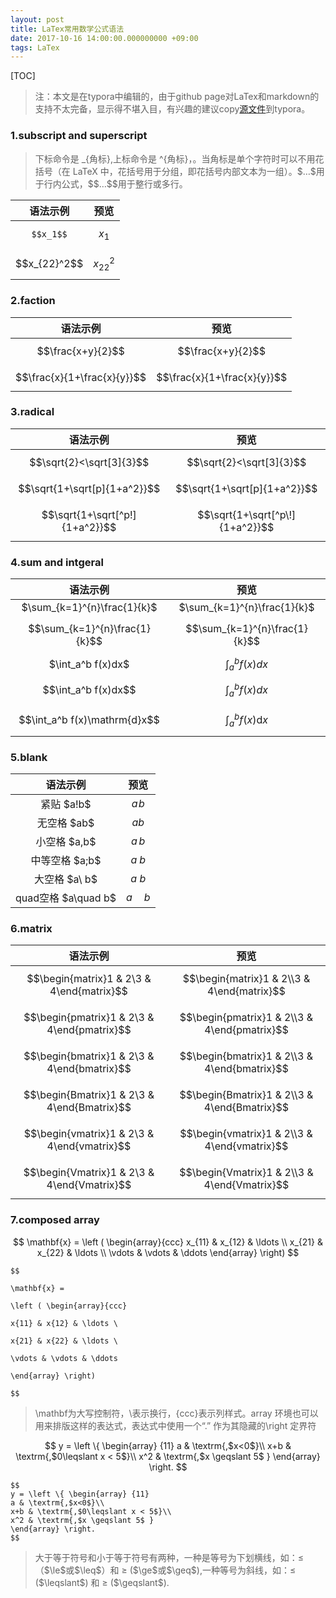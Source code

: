 ```yaml
---
layout: post
title: LaTex常用数学公式语法
date: 2017-10-16 14:00:00.000000000 +09:00
tags: LaTex
---
```


[TOC]

> 注：本文是在typora中编辑的，由于github page对LaTex和markdown的支持不太完备，显示得不堪入目，有兴趣的建议copy[源文件](https://github.com/Pea-Shooter/Pea-Shooter.github.io/blob/master/_posts/2017-10-16-LaTex%E5%B8%B8%E7%94%A8%E6%95%B0%E5%AD%A6%E5%85%AC%E5%BC%8F%E8%AF%AD%E6%B3%95.md)到typora。

### 1.subscript and superscript

> 下标命令是 _{角标},上标命令是 ^{角标}，。当角标是单个字符时可以不用花括号（在 LaTeX 中，花括号用于分组，即花括号内部文本为一组）。\$…\$用于行内公式，\$\$…\$\$用于整行或多行。

|       语法示例       |      预览      |
| :--------------: | :----------: |
|  ```$$x_1$$```   |   $$x_1$$    |
| \$\$x_{22}^2\$\$ | $$x_{22}^2$$ |

### 2.faction

|                   语法示例                   |  预览  |
| :--------------------------------------: | :--: |
| \$\$\frac{x+y}{2}$$      |      $$\frac{x+y}{2}$$ |      |
| \$\$\frac{x}{1+\frac{x}{y}}$$ | $$\frac{x}{1+\frac{x}{y}}$$ |      |

### 3.radical

|                   语法示例                   |  预览  |
| :--------------------------------------: | :--: |
| \$\$\sqrt{2}<\sqrt[3]{3}$$      |    $$\sqrt{2}<\sqrt[3]{3}$$ |      |
| \$\$\sqrt{1+\sqrt[p]{1+a^2}}$$    |  $$\sqrt{1+\sqrt[p]{1+a^2}}$$ |      |
| \$\$\sqrt{1+\sqrt\[^p\!] {1+a^2}}$$ | $$\sqrt{1+\sqrt[^p\!]{1+a^2}}$$ |      |

### 4.sum and intgeral

|                   语法示例                   |  预览  |
| :--------------------------------------: | :--: |
| \$\sum_{k=1}^{n}\frac{1}{k}$   |  $\sum_{k=1}^{n}\frac{1}{k}$ |      |
| \$\$\sum_{k=1}^{n}\frac{1}{k}$$ | $$\sum_{k=1}^{n}\frac{1}{k}$$ |      |
| \$\int_a^b f(x)dx$        |       $\int_a^b f(x)dx$ |      |
| \$\$\int_a^b f(x)dx$$      |      $$\int_a^b f(x)dx$$ |      |
| \$\$\int_a^b f(x)\mathrm{d}x$$  | $$\int_a^b f(x)\mathrm{d}x$$ |      |

### 5.blank

|              语法示例               |  预览  |
| :-----------------------------: | :--: |
|    紧贴 \$a\!b$     |   $a\!b$    |      |
|    无空格 \$ab$      |    $ab$     |      |
|   小空格 \$a\,b$     |   $a\,b$    |      |
|   中等空格 \$a\;b$    |   $a\;b$    |      |
|   大空格 \$a\ b$     |   $a\ b$    |      |
| quad空格 \$a\quad b$ | $a\quad b$ |      |

### 6.matrix

|                   语法示例                   |  预览  |
| :--------------------------------------: | :--: |
| \$\$\begin{matrix}1 & 2\\3 & 4\end{matrix}$$ | $$\begin{matrix}1 & 2\\3 & 4\end{matrix}$$ |      |
| \$\$\begin{pmatrix}1 & 2\\3 & 4\end{pmatrix}$$ | $$\begin{pmatrix}1 & 2\\3 & 4\end{pmatrix}$$ |      |
| \$\$\begin{bmatrix}1 & 2\\3 & 4\end{bmatrix}$$ | $$\begin{bmatrix}1 & 2\\3 & 4\end{bmatrix}$$ |      |
| \$\$\begin{Bmatrix}1 & 2\\3 & 4\end{Bmatrix}$$ | $$\begin{Bmatrix}1 & 2\\3 & 4\end{Bmatrix}$$ |      |
| \$\$\begin{vmatrix}1 & 2\\3 & 4\end{vmatrix}$$ | $$\begin{vmatrix}1 & 2\\3 & 4\end{vmatrix}$$ |      |
| \$\$\begin{Vmatrix}1 & 2\\3 & 4\end{Vmatrix}$$ | $$\begin{Vmatrix}1 & 2\\3 & 4\end{Vmatrix}$$ |      |

### 7.composed array

$$
\mathbf{x} =
\left ( \begin{array}{ccc}
x_{11} & x_{12} & \ldots \\
x_{21} & x_{22} & \ldots \\
\vdots & \vdots & \ddots
\end{array} \right)
$$

```
$$

\mathbf{x} =

\left ( \begin{array}{ccc}

x{11} & x{12} & \ldots \

x{21} & x{22} & \ldots \

\vdots & \vdots & \ddots

\end{array} \right)

$$

```

> \mathbf为大写控制符，\\表示换行，{ccc}表示列样式。array 环境也可以用来排版这样的表达式，表达式中使用一个“.” 作为其隐藏的\right 定界符

$$
y = \left \{ \begin{array} {11}
a & \textrm{,$x<0$}\\
x+b & \textrm{,$0\leqslant x < 5$}\\
x^2 & \textrm{,$x \geqslant 5$ }
\end{array} \right.
$$

```
$$
y = \left \{ \begin{array} {11}
a & \textrm{,$x<0$}\\
x+b & \textrm{,$0\leqslant x < 5$}\\
x^2 & \textrm{,$x \geqslant 5$ }
\end{array} \right.
$$
```

> 大于等于符号和小于等于符号有两种，一种是等号为下划横线，如：$\le$（\$\\le\$或\$\\leq\$）和 $\geq$ (\$\\ge\$或\$\\geq\$),一种等号为斜线，如：$\leqslant$ (\$\\leqslant\$) 和 $\geqslant$ (\$\\geqslant\$).